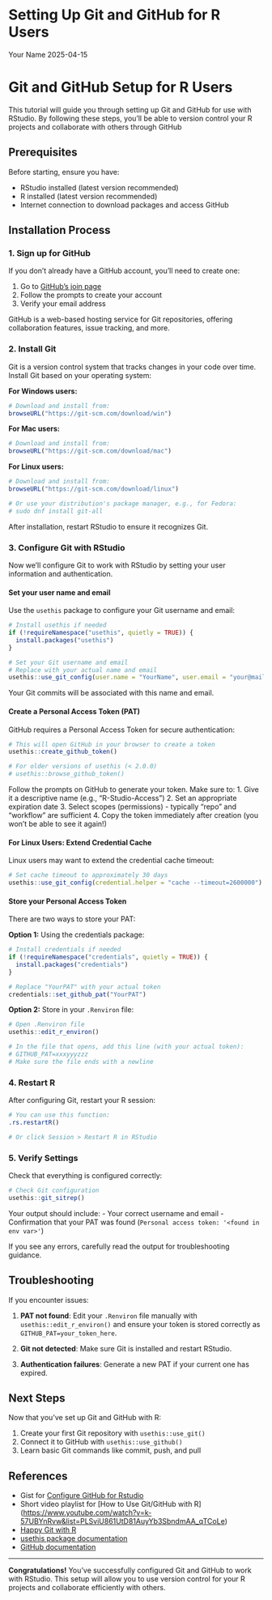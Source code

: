 Setting Up Git and GitHub for R Users
================
Your Name
2025-04-15

# Git and GitHub Setup for R Users

This tutorial will guide you through setting up Git and GitHub for use
with RStudio. By following these steps, you’ll be able to version
control your R projects and collaborate with others through GitHub

## Prerequisites

Before starting, ensure you have:

- RStudio installed (latest version recommended)
- R installed (latest version recommended)
- Internet connection to download packages and access GitHub

## Installation Process

### 1. Sign up for GitHub

If you don’t already have a GitHub account, you’ll need to create one:

1.  Go to [GitHub’s join page](https://github.com/join)
2.  Follow the prompts to create your account
3.  Verify your email address

GitHub is a web-based hosting service for Git repositories, offering
collaboration features, issue tracking, and more.

### 2. Install Git

Git is a version control system that tracks changes in your code over
time. Install Git based on your operating system:

**For Windows users:**

``` r
# Download and install from:
browseURL("https://git-scm.com/download/win")
```

**For Mac users:**

``` r
# Download and install from:
browseURL("https://git-scm.com/download/mac")
```

**For Linux users:**

``` r
# Download and install from:
browseURL("https://git-scm.com/download/linux")

# Or use your distribution's package manager, e.g., for Fedora:
# sudo dnf install git-all
```

After installation, restart RStudio to ensure it recognizes Git.

### 3. Configure Git with RStudio

Now we’ll configure Git to work with RStudio by setting your user
information and authentication.

#### Set your user name and email

Use the `usethis` package to configure your Git username and email:

``` r
# Install usethis if needed
if (!requireNamespace("usethis", quietly = TRUE)) {
  install.packages("usethis")
}

# Set your Git username and email
# Replace with your actual name and email
usethis::use_git_config(user.name = "YourName", user.email = "your@mail.com")
```

Your Git commits will be associated with this name and email.

#### Create a Personal Access Token (PAT)

GitHub requires a Personal Access Token for secure authentication:

``` r
# This will open GitHub in your browser to create a token
usethis::create_github_token()

# For older versions of usethis (< 2.0.0)
# usethis::browse_github_token()
```

Follow the prompts on GitHub to generate your token. Make sure to: 1.
Give it a descriptive name (e.g., “R-Studio-Access”) 2. Set an
appropriate expiration date 3. Select scopes (permissions) - typically
“repo” and “workflow” are sufficient 4. Copy the token immediately after
creation (you won’t be able to see it again!)

#### For Linux Users: Extend Credential Cache

Linux users may want to extend the credential cache timeout:

``` r
# Set cache timeout to approximately 30 days
usethis::use_git_config(credential.helper = "cache --timeout=2600000")
```

#### Store your Personal Access Token

There are two ways to store your PAT:

**Option 1:** Using the credentials package:

``` r
# Install credentials if needed
if (!requireNamespace("credentials", quietly = TRUE)) {
  install.packages("credentials")
}

# Replace "YourPAT" with your actual token
credentials::set_github_pat("YourPAT")
```

**Option 2:** Store in your `.Renviron` file:

``` r
# Open .Renviron file
usethis::edit_r_environ()

# In the file that opens, add this line (with your actual token):
# GITHUB_PAT=xxxyyyzzz
# Make sure the file ends with a newline
```

### 4. Restart R

After configuring Git, restart your R session:

``` r
# You can use this function:
.rs.restartR()

# Or click Session > Restart R in RStudio
```

### 5. Verify Settings

Check that everything is configured correctly:

``` r
# Check Git configuration
usethis::git_sitrep()
```

Your output should include: - Your correct username and email -
Confirmation that your PAT was found
(`Personal access token: '<found in env var>'`)

If you see any errors, carefully read the output for troubleshooting
guidance.

## Troubleshooting

If you encounter issues:

1.  **PAT not found**: Edit your `.Renviron` file manually with
    `usethis::edit_r_environ()` and ensure your token is stored
    correctly as `GITHUB_PAT=your_token_here`.

2.  **Git not detected**: Make sure Git is installed and restart
    RStudio.

3.  **Authentication failures**: Generate a new PAT if your current one
    has expired.

## Next Steps

Now that you’ve set up Git and GitHub with R:

1.  Create your first Git repository with `usethis::use_git()`
2.  Connect it to GitHub with `usethis::use_github()`
3.  Learn basic Git commands like commit, push, and pull

## References

- Gist for [Configure GitHub for
  Rstudio](https://gist.github.com/Z3tt/3dab3535007acf108391649766409421)
- Short video playlist for \[How to Use Git/GitHub with R\]
  (<https://www.youtube.com/watch?v=k-57UBYnRvw&list=PLSviU861UtD81AuyYb3SbndmAA_qTCoLe>)
- [Happy Git with R](https://happygitwithr.com/)
- [usethis package documentation](https://usethis.r-lib.org/)
- [GitHub documentation](https://docs.github.com/)

------------------------------------------------------------------------

**Congratulations!** You’ve successfully configured Git and GitHub to
work with RStudio. This setup will allow you to use version control for
your R projects and collaborate efficiently with others.
